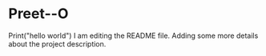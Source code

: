 # Preet--O

Print("hello world")
I am editing the README file. Adding some more details about the project description.
